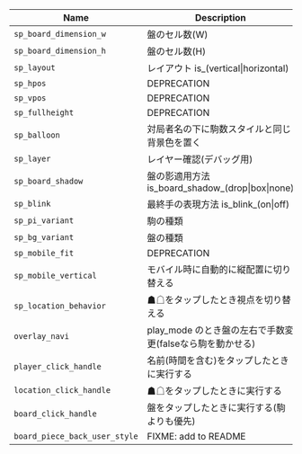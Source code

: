| Name                          | Description                                               | Default                 |
|-------------------------------|-----------------------------------------------------------|-------------------------|
| `sp_board_dimension_w`        | 盤のセル数(W)                                             |                       9 |
| `sp_board_dimension_h`        | 盤のセル数(H)                                             |                       9 |
| `sp_layout`                   | レイアウト is_(vertical\|horizontal)                      | "is_vertical"           |
| `sp_hpos`                     | DEPRECATION                                               | "is_hcentered"          |
| `sp_vpos`                     | DEPRECATION                                               | "is_vcentered"          |
| `sp_fullheight`               | DEPRECATION                                               | "is_fullheight_off"     |
| `sp_balloon`                  | 対局者名の下に駒数スタイルと同じ背景色を置く              | "is_balloon_on"         |
| `sp_layer`                    | レイヤー確認(デバッグ用)                                  | "is_layer_off"          |
| `sp_board_shadow`             | 盤の影適用方法 is_board_shadow_(drop\|box\|none)          | "is_board_shadow_drop"  |
| `sp_blink`                    | 最終手の表現方法 is_blink_(on\|off)                       | "is_blink_off"          |
| `sp_pi_variant`               | 駒の種類                                                  | "is_pi_variant_a1by"    |
| `sp_bg_variant`               | 盤の種類                                                  | "is_bg_variant_none"    |
| `sp_mobile_fit`               | DEPRECATION                                               | "is_mobile_fit_on"      |
| `sp_mobile_vertical`          | モバイル時に自動的に縦配置に切り替える                    | "is_mobile_vertical_on" |
| `sp_location_behavior`        | ☗☖をタップしたとき視点を切り替える                      | "is_location_flip_on"   |
| `overlay_navi`                | play_mode のとき盤の左右で手数変更(falseなら駒を動かせる) | false                   |
| `player_click_handle`         | 名前(時間を含む)をタップしたときに実行する                | null                    |
| `location_click_handle`       | ☗☖をタップしたときに実行する                            | null                    |
| `board_click_handle`          | 盤をタップしたときに実行する(駒よりも優先)                | null                    |
| `board_piece_back_user_style` | FIXME: add to README                                      | place => { return {} }  |
